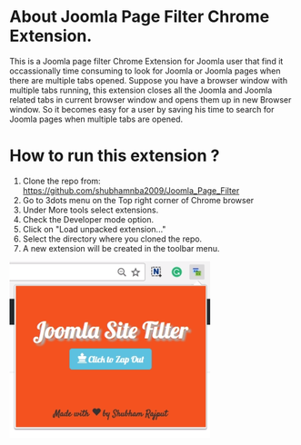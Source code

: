 # About Joomla Page Filter Chrome Extension.
This is a Joomla page filter Chrome Extension for Joomla user that find it occassionally time consuming to look for Joomla 
or Joomla pages when there are multiple tabs opened.
Suppose you have a browser window with multiple tabs running, this extension closes all the Joomla and Joomla related tabs in current browser window and opens them up in new Browser window. So it becomes easy for a user by saving his time to search for Joomla pages when multiple tabs are opened.

# How to run this extension ?
1. Clone the repo from: https://github.com/shubhamnba2009/Joomla_Page_Filter
2. Go to 3dots menu on the Top right corner of Chrome browser
3. Under More tools select extensions.
4. Check the Developer mode option.
5. Click on "Load unpacked extension..."
6. Select the directory where you cloned the repo.
7. A new extension will be created in the toolbar menu.

![alt-tag](https://github.com/shubhamnba2009/hello-world/blob/master/Joomla_page_filter_extension.png)
